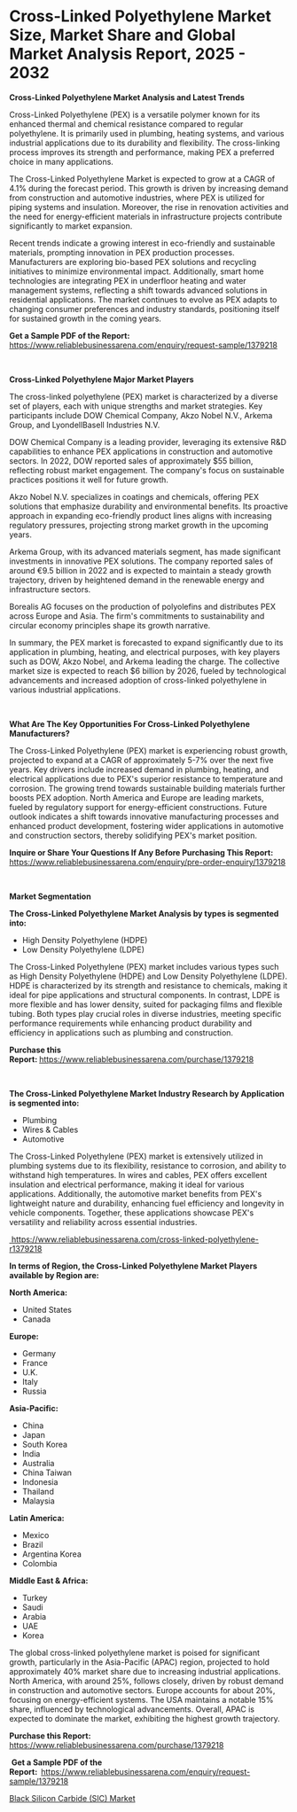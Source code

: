 <p><h1>Cross-Linked Polyethylene Market Size, Market Share and Global Market Analysis Report, 2025 - 2032</h1></p><p><strong>Cross-Linked Polyethylene Market Analysis and Latest Trends</strong></p>
<p><p>Cross-Linked Polyethylene (PEX) is a versatile polymer known for its enhanced thermal and chemical resistance compared to regular polyethylene. It is primarily used in plumbing, heating systems, and various industrial applications due to its durability and flexibility. The cross-linking process improves its strength and performance, making PEX a preferred choice in many applications.</p><p>The Cross-Linked Polyethylene Market is expected to grow at a CAGR of 4.1% during the forecast period. This growth is driven by increasing demand from construction and automotive industries, where PEX is utilized for piping systems and insulation. Moreover, the rise in renovation activities and the need for energy-efficient materials in infrastructure projects contribute significantly to market expansion.</p><p>Recent trends indicate a growing interest in eco-friendly and sustainable materials, prompting innovation in PEX production processes. Manufacturers are exploring bio-based PEX solutions and recycling initiatives to minimize environmental impact. Additionally, smart home technologies are integrating PEX in underfloor heating and water management systems, reflecting a shift towards advanced solutions in residential applications. The market continues to evolve as PEX adapts to changing consumer preferences and industry standards, positioning itself for sustained growth in the coming years.</p></p>
<p><strong>Get a Sample PDF of the Report:&nbsp;</strong> <a href="https://www.reliablebusinessarena.com/enquiry/request-sample/1379218?utm_campaign=2262&utm_medium=2&utm_source=Github&utm_content=ia&utm_term=01022025&utm_id=cross-linked-polyethylene">https://www.reliablebusinessarena.com/enquiry/request-sample/1379218</a></p>
<p>&nbsp;</p>
<p><strong>Cross-Linked Polyethylene Major Market Players</strong></p>
<p><p>The cross-linked polyethylene (PEX) market is characterized by a diverse set of players, each with unique strengths and market strategies. Key participants include DOW Chemical Company, Akzo Nobel N.V., Arkema Group, and LyondellBasell Industries N.V. </p><p>DOW Chemical Company is a leading provider, leveraging its extensive R&D capabilities to enhance PEX applications in construction and automotive sectors. In 2022, DOW reported sales of approximately $55 billion, reflecting robust market engagement. The company's focus on sustainable practices positions it well for future growth.</p><p>Akzo Nobel N.V. specializes in coatings and chemicals, offering PEX solutions that emphasize durability and environmental benefits. Its proactive approach in expanding eco-friendly product lines aligns with increasing regulatory pressures, projecting strong market growth in the upcoming years.</p><p>Arkema Group, with its advanced materials segment, has made significant investments in innovative PEX solutions. The company reported sales of around €9.5 billion in 2022 and is expected to maintain a steady growth trajectory, driven by heightened demand in the renewable energy and infrastructure sectors.</p><p>Borealis AG focuses on the production of polyolefins and distributes PEX across Europe and Asia. The firm's commitments to sustainability and circular economy principles shape its growth narrative.</p><p>In summary, the PEX market is forecasted to expand significantly due to its application in plumbing, heating, and electrical purposes, with key players such as DOW, Akzo Nobel, and Arkema leading the charge. The collective market size is expected to reach $6 billion by 2026, fueled by technological advancements and increased adoption of cross-linked polyethylene in various industrial applications.</p></p>
<p>&nbsp;</p>
<p><strong>What Are The Key Opportunities For Cross-Linked Polyethylene Manufacturers?</strong></p>
<p><p>The Cross-Linked Polyethylene (PEX) market is experiencing robust growth, projected to expand at a CAGR of approximately 5-7% over the next five years. Key drivers include increased demand in plumbing, heating, and electrical applications due to PEX's superior resistance to temperature and corrosion. The growing trend towards sustainable building materials further boosts PEX adoption. North America and Europe are leading markets, fueled by regulatory support for energy-efficient constructions. Future outlook indicates a shift towards innovative manufacturing processes and enhanced product development, fostering wider applications in automotive and construction sectors, thereby solidifying PEX's market position.</p></p>
<p><strong>Inquire or Share Your Questions If Any Before Purchasing This Report:</strong> <a href="https://www.reliablebusinessarena.com/enquiry/pre-order-enquiry/1379218?utm_campaign=2262&utm_medium=2&utm_source=Github&utm_content=ia&utm_term=01022025&utm_id=cross-linked-polyethylene">https://www.reliablebusinessarena.com/enquiry/pre-order-enquiry/1379218</a></p>
<p>&nbsp;</p>
<p><strong>Market Segmentation</strong></p>
<p><strong>The Cross-Linked Polyethylene Market Analysis by types is segmented into:</strong></p>
<p><ul><li>High Density Polyethylene (HDPE)</li><li>Low Density Polyethylene (LDPE)</li></ul></p>
<p><p>The Cross-Linked Polyethylene (PEX) market includes various types such as High Density Polyethylene (HDPE) and Low Density Polyethylene (LDPE). HDPE is characterized by its strength and resistance to chemicals, making it ideal for pipe applications and structural components. In contrast, LDPE is more flexible and has lower density, suited for packaging films and flexible tubing. Both types play crucial roles in diverse industries, meeting specific performance requirements while enhancing product durability and efficiency in applications such as plumbing and construction.</p></p>
<p><strong>Purchase this Report:&nbsp;</strong><a href="https://www.reliablebusinessarena.com/purchase/1379218?utm_campaign=2262&utm_medium=2&utm_source=Github&utm_content=ia&utm_term=01022025&utm_id=cross-linked-polyethylene">https://www.reliablebusinessarena.com/purchase/1379218</a></p>
<p>&nbsp;</p>
<p><strong>The Cross-Linked Polyethylene Market Industry Research by Application is segmented into:</strong></p>
<p><ul><li>Plumbing</li><li>Wires & Cables</li><li>Automotive</li></ul></p>
<p><p>The Cross-Linked Polyethylene (PEX) market is extensively utilized in plumbing systems due to its flexibility, resistance to corrosion, and ability to withstand high temperatures. In wires and cables, PEX offers excellent insulation and electrical performance, making it ideal for various applications. Additionally, the automotive market benefits from PEX's lightweight nature and durability, enhancing fuel efficiency and longevity in vehicle components. Together, these applications showcase PEX's versatility and reliability across essential industries.</p></p>
<p><a href="https://www.reliablebusinessarena.com/cross-linked-polyethylene-r1379218?utm_campaign=2262&utm_medium=2&utm_source=Github&utm_content=ia&utm_term=01022025&utm_id=cross-linked-polyethylene">&nbsp;https://www.reliablebusinessarena.com/cross-linked-polyethylene-r1379218</a></p>
<p><strong>In terms of Region, the Cross-Linked Polyethylene Market Players available by Region are:</strong></p>
<p>
    <p> <strong> North America: </strong>
        <ul>
            <li>United States</li>
            <li>Canada</li>
        </ul>
        </p> 
    <p> <strong> Europe: </strong>
        <ul>
            <li>Germany</li>
            <li>France</li>
            <li>U.K.</li>
            <li>Italy</li>
            <li>Russia</li>
        </ul>
        </p> 
    <p> <strong> Asia-Pacific: </strong>
        <ul>
            <li>China</li>
            <li>Japan</li>
            <li>South Korea</li>
            <li>India</li>
            <li>Australia</li>
            <li>China Taiwan</li>
            <li>Indonesia</li>
            <li>Thailand</li>
            <li>Malaysia</li>
        </ul>
        </p> 
    <p> <strong> Latin America: </strong>
        <ul>
            <li>Mexico</li>
            <li>Brazil</li>
            <li>Argentina Korea</li>
            <li>Colombia</li>
        </ul>
        </p> 
    <p> <strong> Middle East & Africa: </strong>
        <ul>
            <li>Turkey</li>
            <li>Saudi</li>
            <li>Arabia</li>
            <li>UAE</li>
            <li>Korea</li>
        </ul>
    </p>
    </p>
<p><p>The global cross-linked polyethylene market is poised for significant growth, particularly in the Asia-Pacific (APAC) region, projected to hold approximately 40% market share due to increasing industrial applications. North America, with around 25%, follows closely, driven by robust demand in construction and automotive sectors. Europe accounts for about 20%, focusing on energy-efficient systems. The USA maintains a notable 15% share, influenced by technological advancements. Overall, APAC is expected to dominate the market, exhibiting the highest growth trajectory.</p></p>
<p><strong>Purchase this Report: </strong><a href="https://www.reliablebusinessarena.com/purchase/1379218?utm_campaign=2262&utm_medium=2&utm_source=Github&utm_content=ia&utm_term=01022025&utm_id=cross-linked-polyethylene">https://www.reliablebusinessarena.com/purchase/1379218</a></p>
<p>&nbsp;<strong>Get a Sample PDF of the Report:&nbsp;&nbsp;</strong><a href="https://www.reliablebusinessarena.com/enquiry/request-sample/1379218?utm_campaign=2262&utm_medium=2&utm_source=Github&utm_content=ia&utm_term=01022025&utm_id=cross-linked-polyethylene">https://www.reliablebusinessarena.com/enquiry/request-sample/1379218</a></p>
<p><strong></strong></p>
<p><p><a href="https://github.com/leopardmicheal7019/Market-Research-Report-List-1/blob/main/black-silicon-carbide-sic-market.md?utm_campaign=2262&utm_medium=2&utm_source=Github&utm_content=ia&utm_term=01022025&utm_id=cross-linked-polyethylene">Black Silicon Carbide (SIC) Market</a></p></p>